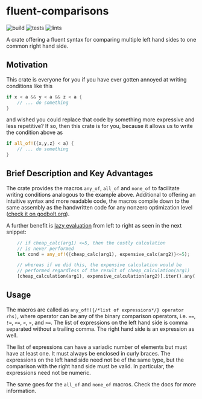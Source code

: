 # fluent-comparisons
![build](https://github.com/geo-ant/fluent-comparisons/workflows/build/badge.svg?branch=main)
![tests](https://github.com/geo-ant/fluent-comparisons/workflows/tests/badge.svg?branch=main)
![lints](https://github.com/geo-ant/fluent-comparisons/workflows/lints/badge.svg?branch=main)

A crate offering a fluent syntax for comparing multiple left hand sides to one common right hand side.

## Motivation

This crate is everyone for you if you have ever gotten annoyed at writing conditions like this

```rust
if x < a && y < a && z < a {
    // ... do something
}
``` 
and wished you could replace that code by something more expressive and less repetitive? If so, then this crate is for you, because it allows us to write the condition above as
```rust
if all_of!({x,y,z} < a) {
    // ... do something
}
``` 

## Brief Description and Key Advantages

The crate provides the macros `any_of`, `all_of` and `none_of` to facilitate writing conditions analogous to the example above. Additional to offering an intuitive syntax and more readable code, the macros compile down to the same assembly as the handwritten code for any nonzero optimization level ([check it on godbolt.org](https://godbolt.org/z/zTfTq6va5)).

A further benefit is [lazy evaluation](https://doc.rust-lang.org/reference/expressions/operator-expr.html#lazy-boolean-operators) from left to right as seen in the next snippet:

```rust
    // if cheap_calc(arg1) <=5, then the costly calculation
    // is never performed
    let cond = any_of!({cheap_calc(arg1), expensive_calc(arg2)}<=5);

    // whereas if we did this, the expensive calculation would be
    // performed regardless of the result of cheap_calculation(arg1)
    [cheap_calculation(arg1), expensive_calculation(arg2)].iter().any(|val|val<=5)
```

## Usage

The macros are called as `any_of!({/*list of expressions*/} operator rhs)`, where operator can be any of the binary comparison operators, i.e. `==`, `!=`, `<=`, `<`, `>`, and `>=`. The list of expressions on the left hand side is comma separated without a trailing comma. The right hand side is an expression as well.

The list of expressions can have a variadic number of elements but must have at least one. It must always be enclosed in curly braces. The expressions on the left hand side need not be of the same type, but the comparison with the right hand side must be valid. In particular, the expressions need not be numeric. 

The same goes for the `all_of` and `none_of` macros. Check the docs for more information.